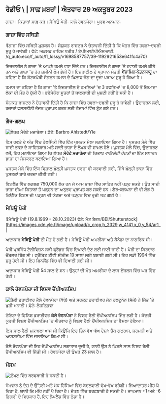 ## ਰੇਡੀਓ \ | ਸਾਫ਼ ਖ਼ਬਰਾਂ \| ਐਤਵਾਰ 29 ਅਕਤੂਬਰ 2023

ਗਾਜ਼ਾ। ਕਿਤਾਬਾਂ ਸਾਫ਼ ਕਰੋ। ਮੈਥਿਊ ਪੇਰੀ. ਕਾਲੇ ਰੋਵਨਪੇਰਾ। ਪੂਰਵ ਅਨੁਮਾਨ.

### ਗਾਜ਼ਾ ਵਿੱਚ ਸਥਿਤੀ

![ਗਾਜ਼ਾ ਵਿੱਚ ਸਥਿਤੀ ਮੁਸ਼ਕਲ ਹੈ। ਸੰਯੁਕਤ ਰਾਸ਼ਟਰ ਨੇ ਚੇਤਾਵਨੀ ਦਿੱਤੀ ਹੈ ਕਿ ਖੇਤਰ ਵਿੱਚ ਹਫੜਾ-ਦਫੜੀ ਸ਼ੁਰੂ ਹੋ ਜਾਵੇਗੀ। ਫੋਟੋ: ਅਡਸਡ ਰਾਹਿਮ ਖਤੀਬ / ਏਪੀਆਈਪੀਐਸਆਈ. /q_auto:eco/f_auto/fl_lossy/v1698587757/39-1192921653e641fc4a70)

ਇਜ਼ਰਾਈਲ ਨੇ ਗਾਜ਼ਾ 'ਤੇ ਆਪਣੇ ਹਮਲੇ ਵਧਾ ਦਿੱਤੇ ਹਨ। ਇਜ਼ਰਾਈਲ ਨੇ ਗਾਜ਼ਾ 'ਤੇ ਹਵਾਈ ਹਮਲੇ ਕੀਤੇ ਹਨ ਅਤੇ ਗਾਜ਼ਾ 'ਚ ਹੋਰ ਜ਼ਮੀਨੀ ਫੌਜ ਭੇਜੀ ਹੈ। ਇਜ਼ਰਾਈਲ ਦੇ ਪ੍ਰਧਾਨ ਮੰਤਰੀ **ਬੇਂਜਾਮਿਨ ਨੇਤਨਯਾਹੂ** ਦਾ ਕਹਿਣਾ ਹੈ ਕਿ ਕੱਟੜਪੰਥੀ ਸੰਗਠਨ ਹਮਾਸ ਦੇ ਖਿਲਾਫ ਜੰਗ ਦਾ ਦੂਜਾ ਪੜਾਅ ਸ਼ੁਰੂ ਹੋ ਗਿਆ ਹੈ।

ਹਮਾਸ ਦਾ ਕਹਿਣਾ ਹੈ ਕਿ ਗਾਜ਼ਾ 'ਤੇ ਇਜ਼ਰਾਈਲ ਦੇ ਹਮਲਿਆਂ 'ਚ 3 ਹਫਤਿਆਂ 'ਚ 8,000 ਤੋਂ ਜ਼ਿਆਦਾ ਲੋਕਾਂ ਦੀ ਮੌਤ ਹੋ ਚੁੱਕੀ ਹੈ। ਭਰੋਸੇਯੋਗ ਸੂਤਰਾਂ ਤੋਂ ਜਾਣਕਾਰੀ ਦੀ ਪੁਸ਼ਟੀ ਨਹੀਂ ਹੋ ਸਕੀ ਹੈ।

ਸੰਯੁਕਤ ਰਾਸ਼ਟਰ ਨੇ ਚੇਤਾਵਨੀ ਦਿੱਤੀ ਹੈ ਕਿ ਗਾਜ਼ਾ ਵਿੱਚ ਹਫੜਾ-ਦਫੜੀ ਸ਼ੁਰੂ ਹੋ ਜਾਵੇਗੀ। ਉਦਾਹਰਨ ਲਈ, ਹਜ਼ਾਰਾਂ ਫਲਸਤੀਨੀ ਭੋਜਨ ਪ੍ਰਾਪਤ ਕਰਨ ਲਈ ਗੋਦਾਮਾਂ ਵਿੱਚ ਟੁੱਟ ਗਏ ਹਨ।

### ਗੈਰ-ਗਲਪ

![ਲੇਖਕ ਮੈਰੇਟੇ ਮਜ਼ਾਰੇਲਾ। ਫ਼ੋਟੋ: Barbro Ahlstedt/Yle](https://images.cdn.yle.fi/image/upload/c_crop,h_3159,w_5616,x_0,y_0/ar_1.777777777777777,c_fill,g_faces,h/1750,h/1750q_auto:eco/f_auto/fl_lossy/v1620995152/39-806292609e6be113e02)

ਇਸ ਹਫਤੇ ਦੇ ਅੰਤ ਵਿੱਚ ਹੇਲਸਿੰਕੀ ਵਿੱਚ ਇੱਕ ਪੁਸਤਕ ਮੇਲਾ ਲਗਾਇਆ ਗਿਆ ਹੈ। ਪੁਸਤਕ ਮੇਲੇ ਵਿੱਚ ਸਾਦੀ ਭਾਸ਼ਾ ਦੇ ਸਾਹਿਤਕਾਰ ਅਤੇ ਸਾਦੀ ਭਾਸ਼ਾ ਦੇ ਲੇਖਕ ਵੀ ਸ਼ਾਮਲ ਹੋਏ। ਪੁਸਤਕ ਮੇਲੇ ਵਿੱਚ, ਉਦਾਹਰਣ ਵਜੋਂ, ਇਹ ਮਨਾਇਆ ਗਿਆ ਕਿ ਲੇਖਕ **ਮੇਰੇਟੇ ਮਜ਼ਾਰੇਲਾ** ਦੀ ਕਿਤਾਬ *ਵਾਇਲੇਟੀ ਹੇਟਕੀ* ਦਾ ਇੱਕ ਸਧਾਰਨ ਭਾਸ਼ਾ ਦਾ ਸੰਸਕਰਣ ਬਣਾਇਆ ਗਿਆ ਹੈ।

ਪੁਸਤਕ ਮੇਲੇ ਵਿੱਚ ਇੱਕ ਵਿਸ਼ਾਲ ਖੁੱਲ੍ਹੀ ਪੁਸਤਕ ਚਰਚਾ ਵੀ ਕਰਵਾਈ ਗਈ, ਜਿੱਥੇ ਖੁੱਲ੍ਹੀ ਭਾਸ਼ਾ ਵਿੱਚ ਪੁਸਤਕਾਂ ਬਾਰੇ ਚਰਚਾ ਕੀਤੀ ਗਈ।

ਫਿਨਲੈਂਡ ਵਿੱਚ ਲਗਭਗ 750,000 ਲੋਕ ਹਨ ਜੋ ਆਮ ਭਾਸ਼ਾ ਵਿੱਚ ਸਾਹਿਤ ਨਹੀਂ ਪੜ੍ਹ ਸਕਦੇ। ਉਹ ਸਾਦੀ ਭਾਸ਼ਾ ਦੀਆਂ ਕਿਤਾਬਾਂ ਤੋਂ ਪੜ੍ਹਨ ਦਾ ਅਨੁਭਵ ਪ੍ਰਾਪਤ ਕਰ ਸਕਦੇ ਹਨ। ਗੈਰ-ਕਲਪਨਾ ਦੀ ਵੀ ਲੋੜ ਹੈ ਕਿਉਂਕਿ ਫਿਨਸ ਦੀ ਪੜ੍ਹਨ ਦੀ ਯੋਗਤਾ ਅਤੇ ਪੜ੍ਹਨ ਵਿਚ ਰੁਚੀ ਘਟ ਗਈ ਹੈ।

### ਮੈਥਿਊ ਪੇਰੀ

![ਮੈਥਿਊ ਪੇਰੀ (19.8.1969 - 28.10.2023) ਫੋਟੋ: ਮੈਟ ਬੈਰਨ/BEI/Shutterstock](https://images.cdn.yle.fi/image/upload/c_crop,h_2329,w_4141,x_0,y_54/ar1_ |

ਅਦਾਕਾਰ **ਮੈਥਿਊ ਪੇਰੀ** ਦੀ ਮੌਤ ਹੋ ਗਈ ਹੈ। ਮੈਥਿਊ ਪੇਰੀ ਅਮਰੀਕਾ ਅਤੇ ਕੈਨੇਡਾ ਦਾ ਨਾਗਰਿਕ ਸੀ।

ਪੇਰੀ ਪ੍ਰਸਿੱਧ ਟੈਲੀਵਿਜ਼ਨ ਲੜੀ ਫ੍ਰੈਂਡਜ਼ ਵਿੱਚ ਦਿਖਾਈ ਦੇਣ ਲਈ ਜਾਣੀ ਜਾਂਦੀ ਹੈ। ਪੇਰੀ ਦਾ ਕਿਰਦਾਰ ਚੈਂਡਲਰ ਬਿੰਗ ਸੀ। ਫ੍ਰੈਂਡਿਟ ਟੀਵੀ ਸੀਰੀਜ਼ 10 ਸਾਲਾਂ ਲਈ ਬਣਾਈ ਗਈ ਸੀ। ਇਹ ਲੜੀ 1994 ਵਿੱਚ ਸ਼ੁਰੂ ਹੋਈ ਸੀ। ਇਹ ਫਿਨਲੈਂਡ ਵਿੱਚ ਵੀ ਦਿਖਾਈ ਗਈ ਸੀ।

ਅਦਾਕਾਰ ਮੈਥਿਊ ਪੇਰੀ 54 ਸਾਲ ਦੇ ਸਨ। ਉਨ੍ਹਾਂ ਦੀ ਮੌਤ ਅਮਰੀਕਾ ਦੇ ਲਾਸ ਏਂਜਲਸ ਵਿੱਚ ਘਰ ਵਿੱਚ ਹੋਈ।

### ਕਾਲੇ ਰੋਵਨਪੇਰਾ ਦੀ ਵਿਸ਼ਵ ਚੈਂਪੀਅਨਸ਼ਿਪ

![ਰੈਲੀ ਡਰਾਈਵਰ ਕੈਲੇ ਰੋਵਨਪੇਰਾ (ਖੱਬੇ) ਅਤੇ ਸਰਕਟ ਡਰਾਈਵਰ ਜੋਨ ਹਲਟੂਨੇਨ (ਸੱਜੇ) ਨੇ ਜਿੱਤ 'ਤੇ ਖੁਸ਼ੀ ਮਨਾਈ। ਫ਼ੋਟੋ: ਲੇਹਟਿਕੁਵਾ](https://images.cdn.yle.fi/image/upload/c_crop,h_2406,w_4278,x_0,y_445/ar_1.77777777777777,c_fill,g_faces,h_675,w_100/10p_co./f_auto/fl_lossy/v1698587806/39-1192922653e645d852bc)

ਟੋਇਟਾ ਦੇ ਫਿਨਿਸ਼ ਡਰਾਈਵਰ **ਕੱਲੇ ਰੋਵਨਪੇਰਾ** ਨੇ ਵਿਸ਼ਵ ਰੈਲੀ ਚੈਂਪੀਅਨਸ਼ਿਪ ਜਿੱਤ ਲਈ ਹੈ। ਕੇਂਦਰੀ ਯੂਰਪੀ ਵਿਸ਼ਵ ਚੈਂਪੀਅਨਸ਼ਿਪ 'ਚ ਐਤਵਾਰ ਨੂੰ ਵਿਸ਼ਵ ਰੈਲੀ ਚੈਂਪੀਅਨਸ਼ਿਪ ਦਾ ਫੈਸਲਾ ਹੋਇਆ।

ਇਸ ਸਾਲ ਰੈਲੀ ਮੁਕਾਬਲਾ ਖਾਸ ਸੀ ਕਿਉਂਕਿ ਇਹ ਤਿੰਨ ਵੱਖ-ਵੱਖ ਦੇਸ਼ਾਂ: ਚੈੱਕ ਗਣਰਾਜ, ਜਰਮਨੀ ਅਤੇ ਆਸਟਰੀਆ ਵਿੱਚ ਚਲਾਇਆ ਗਿਆ ਸੀ।

ਕੈਲੇ ਰੋਵਨਪੇਰਾ ਦੀ ਇਹ ਚੈਂਪੀਅਨਸ਼ਿਪ ਲਗਾਤਾਰ ਦੂਜੀ ਹੈ, ਯਾਨੀ ਉਸ ਨੇ ਪਿਛਲੇ ਸਾਲ ਵਿਸ਼ਵ ਰੈਲੀ ਚੈਂਪੀਅਨਸ਼ਿਪ ਵੀ ਜਿੱਤੀ ਸੀ। ਰੋਵਨਪੇਰਾ ਦੀ ਉਮਰ 23 ਸਾਲ ਹੈ।

### ਮੌਸਮ

![ਦੱਖਣ ਵਿੱਚ ਬਰਫਬਾਰੀ ਹੋ ਸਕਦੀ ਹੈ।](https://images.cdn.yle.fi/image/upload/c_crop,h_1080,w_1919,x_0,y_0/ar_1.7777777777777777,c_fill,g_faces,05_6_06/dpr_1.0/q_auto:eco/f_auto/fl_lossy/v1698594490/39-1192967653e7ea05e07b)

ਸੋਮਵਾਰ ਨੂੰ ਦੇਸ਼ ਦੇ ਉੱਤਰੀ ਅਤੇ ਮੱਧ ਹਿੱਸਿਆਂ ਵਿੱਚ ਬੱਦਲਵਾਈ ਵੱਖ-ਵੱਖ ਰਹੇਗੀ। ਜਿਆਦਾਤਰ ਮੀਂਹ ਪੈ ਰਿਹਾ ਹੈ, ਯਾਨੀ ਕਿ ਮੀਂਹ ਨਹੀਂ ਪੈ ਰਿਹਾ ਹੈ। ਦੱਖਣ ਵਿੱਚ ਬਰਫ਼ਬਾਰੀ ਹੋ ਸਕਦੀ ਹੈ। ਤਾਪਮਾਨ +1 ਅਤੇ -6 ਡਿਗਰੀ ਦੇ ਵਿਚਕਾਰ ਹੈ, ਇਹ ਲੈਪਲੈਂਡ ਵਿੱਚ ਠੰਡਾ ਹੈ।
